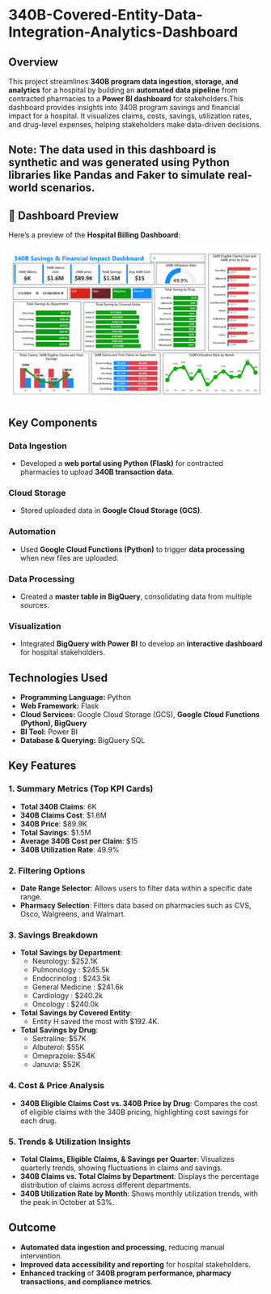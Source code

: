 # 340B-Covered-Entity-Data-Integration-Analytics-Dashboard

## Overview
This project streamlines **340B program data ingestion, storage, and analytics** for a hospital by building an **automated data pipeline** from contracted pharmacies to a **Power BI dashboard** for stakeholders.This dashboard provides insights into 340B program savings and financial impact for a hospital. It visualizes claims, costs, savings, utilization rates, and drug-level expenses, helping stakeholders make data-driven decisions.



## Note: The data used in this dashboard is synthetic and was generated using Python libraries like Pandas and Faker to simulate real-world scenarios.

## 📸 Dashboard Preview  
Here’s a preview of the **Hospital Billing Dashboard**:  

![340B-Covered-Entity-Data-Integration-Analytics-Dashboard](Screenshot.png)
## Key Components

### Data Ingestion
- Developed a **web portal using Python (Flask)** for contracted pharmacies to upload **340B transaction data**.

### Cloud Storage
- Stored uploaded data in **Google Cloud Storage (GCS)**.

### Automation
- Used **Google Cloud Functions (Python)** to trigger **data processing** when new files are uploaded.

### Data Processing
- Created a **master table in BigQuery**, consolidating data from multiple sources.

### Visualization
- Integrated **BigQuery with Power BI** to develop an **interactive dashboard** for hospital stakeholders.

## Technologies Used
- **Programming Language:** Python
- **Web Framework:** Flask
- **Cloud Services:** Google Cloud Storage (GCS), **Google Cloud Functions (Python), BigQuery**
- **BI Tool:** Power BI
- **Database & Querying:** BigQuery SQL
## Key Features

### 1. **Summary Metrics (Top KPI Cards)**
- **Total 340B Claims**: 6K
- **340B Claims Cost**: $1.6M
- **340B Price**: $89.9K
- **Total Savings**: $1.5M
- **Average 340B Cost per Claim**: $15
- **340B Utilization Rate**: 49.9%

### 2. **Filtering Options**
- **Date Range Selector**: Allows users to filter data within a specific date range.
- **Pharmacy Selection**: Filters data based on pharmacies such as CVS, Osco, Walgreens, and Walmart.

### 3. **Savings Breakdown**
- **Total Savings by Department**:
  - Neurology: $252.1K
  - Pulmonology : $245.5k
  - Endocrinolog : $243.5k
  - General Medicine : $241.6k
  - Cardiology : $240.2k
  - Oncology : $240.0k
- **Total Savings by Covered Entity**: 
  - Entity H saved the most with $192.4K.
- **Total Savings by Drug**: 
  - Sertraline: $57K
  - Albuterol: $55K
  - Omeprazole: $54K
  - Januvia: $52K

### 4. **Cost & Price Analysis**
- **340B Eligible Claims Cost vs. 340B Price by Drug**: Compares the cost of eligible claims with the 340B pricing, highlighting cost savings for each drug.

### 5. **Trends & Utilization Insights**
- **Total Claims, Eligible Claims, & Savings per Quarter**: Visualizes quarterly trends, showing fluctuations in claims and savings.
- **340B Claims vs. Total Claims by Department**: Displays the percentage distribution of claims across different departments.
- **340B Utilization Rate by Month**: Shows monthly utilization trends, with the peak in October at 53%.
## Outcome
- **Automated data ingestion and processing**, reducing manual intervention.
- **Improved data accessibility and reporting** for hospital stakeholders.
- **Enhanced tracking** of **340B program performance, pharmacy transactions, and compliance metrics**.
